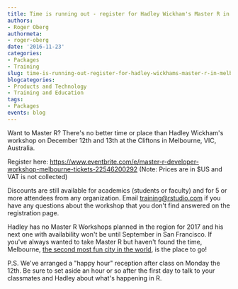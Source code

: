 ```yaml
---
title: Time is running out - register for Hadley Wickham's Master R in Melbourne!
authors:
- Roger Oberg
authormeta: 
- roger-oberg
date: '2016-11-23'
categories:
- Packages
- Training
slug: time-is-running-out-register-for-hadley-wickhams-master-r-in-melbourne
blogcategories:
- Products and Technology
- Training and Education
tags:
- Packages
events: blog
---
```



Want to Master R? There's no better time or place than Hadley Wickham's workshop on December 12th and 13th at the Cliftons in Melbourne, VIC, Australia.

Register here: https://www.eventbrite.com/e/master-r-developer-workshop-melbourne-tickets-22546200292   (Note: Prices are in $US and VAT is not collected)

Discounts are still available for academics (students or faculty) and for 5 or more attendees from any organization. Email training@rstudio.com if you have any questions about the workshop that you don't find answered on the registration page.

Hadley has no Master R Workshops planned in the region for 2017 and his next one with availability won't be until September in San Francisco. If you've always wanted to take Master R but haven't found the time, Melbourne, [the second most fun city in the world](http://www.timeout.com/london/things-to-do/eighteen-cities-ranked-best-for-fun), is the place to go!

P.S. We've arranged a "happy hour" reception after class on Monday the 12th. Be sure to set aside an hour or so after the first day to talk to your classmates and Hadley about what's happening in R.

